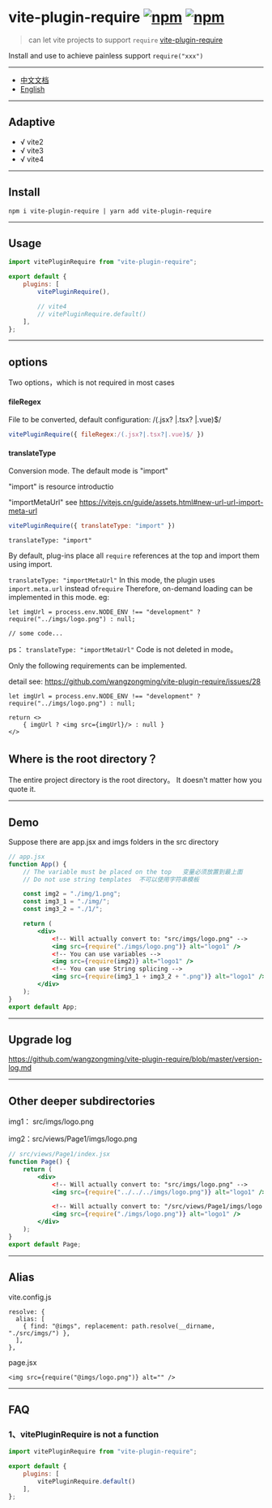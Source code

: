 # vite-plugin-require [![npm](https://img.shields.io/npm/v/vite-plugin-require.svg)](https://www.npmjs.com/package/vite-plugin-require) [![npm](https://img.shields.io/npm/dm/vite-plugin-require.svg?style=flat)](https://www.npmjs.com/package/vite-plugin-require)

> can let vite projects to support `require` [vite-plugin-require](https://www.npmjs.com/package/vite-plugin-require)

Install and use to achieve painless support `require("xxx")`

---
-  [中文文档](https://github.com/wangzongming/vite-plugin-require/blob/master/readme-zh.md)
-  [English](https://github.com/wangzongming/vite-plugin-require)
---

## Adaptive

- √ vite2
- √ vite3
- √ vite4
---
## Install

```
npm i vite-plugin-require | yarn add vite-plugin-require
```


---
## Usage

```js
import vitePluginRequire from "vite-plugin-require";

export default {
	plugins: [
		vitePluginRequire(),

        // vite4
        // vitePluginRequire.default()
	],
};
```
---
## options

Two options，which is not required in most cases

#### fileRegex

File to be converted, default configuration: /(.jsx? |.tsx? |.vue)$/

``` js
vitePluginRequire({ fileRegex:/(.jsx?|.tsx?|.vue)$/ })
```


#### translateType

Conversion mode. The default mode is "import"


"import" is resource introductio

"importMetaUrl" see https://vitejs.cn/guide/assets.html#new-url-url-import-meta-url 

``` js
vitePluginRequire({ translateType: "import" })
``` 


`translateType: "import"`

By default, plug-ins place all `require` references at the top and import them using import.


`translateType: "importMetaUrl"` 
In this mode, the plugin uses ` import.meta.url ` instead of`require` 
Therefore, on-demand loading can be implemented in this mode. eg:
```
let imgUrl = process.env.NODE_ENV !== "development" ? require("../imgs/logo.png") : null;

// some code...
```

ps： `translateType: "importMetaUrl"` Code is not deleted in mode。

Only the following requirements can be implemented.

detail see: https://github.com/wangzongming/vite-plugin-require/issues/28
```
let imgUrl = process.env.NODE_ENV !== "development" ? require("../imgs/logo.png") : null;

return <>
    { imgUrl ? <img src={imgUrl}/> : null }
</>

```


## Where is the root directory？

The entire project directory is the root directory。
It doesn't matter how you quote it.

---
## Demo

Suppose there are app.jsx and imgs folders in the src directory

```jsx
// app.jsx
function App() {
    // The variable must be placed on the top   变量必须放置到最上面
    // Do not use string templates  不可以使用字符串模板

    const img2 = "./img/1.png";
    const img3_1 = "./img/";
    const img3_2 = "./1/";

    return (
        <div>
            <!-- Will actually convert to: "src/imgs/logo.png" -->
            <img src={require("./imgs/logo.png")} alt="logo1" />
            <!-- You can use variables -->
            <img src={require(img2)} alt="logo1" />
            <!-- You can use String splicing -->
            <img src={require(img3_1 + img3_2 + ".png")} alt="logo1" />
        </div>
    );
}
export default App;
```
---
## Upgrade log

https://github.com/wangzongming/vite-plugin-require/blob/master/version-log.md

---
## Other deeper subdirectories
img1： src/imgs/logo.png

img2：src/views/Page1/imgs/logo.png
 

```jsx
// src/views/Page1/index.jsx
function Page() {
    return (
        <div>
            <!-- Will actually convert to: "src/imgs/logo.png" -->
            <img src={require("../../../imgs/logo.png")} alt="logo1" />

            <!-- Will actually convert to: "/src/views/Page1/imgs/logo.png" -->
			<img src={require("./imgs/logo.png")} alt="logo1" />
        </div>
    );
}
export default Page;
```
---
  
## Alias

vite.config.js

```
resolve: {
  alias: [
    { find: "@imgs", replacement: path.resolve(__dirname, "./src/imgs/") },
  ],
},
```

page.jsx

```
<img src={require("@imgs/logo.png")} alt="" />
```
---
## FAQ

### 1、vitePluginRequire is not a function

```js
import vitePluginRequire from "vite-plugin-require";

export default {
	plugins: [  
        vitePluginRequire.default()
	],
};
```
